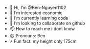 - 👋 Hi, I’m @Ben-Nguyen1102
- 👀 I’m interested economic  
- 🌱 I’m currently learning code
- 💞️ I’m looking to collaborate on github
- 📫 How to reach me i dont know
- 😄 Pronouns: Ben
- ⚡ Fun fact: my height only 175cm

<!---
Ben-Nguyen1102/Ben-Nguyen1102 is a ✨ special ✨ repository because its `README.md` (this file) appears on your GitHub profile.
You can click the Preview link to take a look at your changes.
--->
